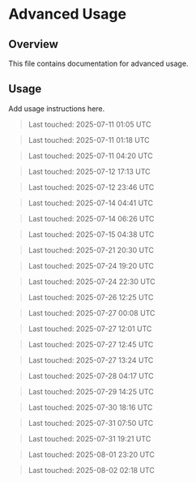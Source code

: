 # Advanced Usage

## Overview

This file contains documentation for advanced usage.

## Usage

Add usage instructions here.

> Last touched: 2025-07-11 01:05 UTC

> Last touched: 2025-07-11 01:18 UTC

> Last touched: 2025-07-11 04:20 UTC

> Last touched: 2025-07-12 17:13 UTC

> Last touched: 2025-07-12 23:46 UTC

> Last touched: 2025-07-14 04:41 UTC

> Last touched: 2025-07-14 06:26 UTC

> Last touched: 2025-07-15 04:38 UTC

> Last touched: 2025-07-21 20:30 UTC

> Last touched: 2025-07-24 19:20 UTC

> Last touched: 2025-07-24 22:30 UTC

> Last touched: 2025-07-26 12:25 UTC

> Last touched: 2025-07-27 00:08 UTC

> Last touched: 2025-07-27 12:01 UTC

> Last touched: 2025-07-27 12:45 UTC

> Last touched: 2025-07-27 13:24 UTC

> Last touched: 2025-07-28 04:17 UTC

> Last touched: 2025-07-29 14:25 UTC

> Last touched: 2025-07-30 18:16 UTC

> Last touched: 2025-07-31 07:50 UTC

> Last touched: 2025-07-31 19:21 UTC

> Last touched: 2025-08-01 23:20 UTC

> Last touched: 2025-08-02 02:18 UTC

